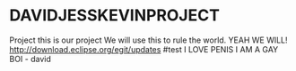# DAVIDJESSKEVINPROJECT
Project
this is our project
We will use this to rule the world.
YEAH WE WILL!
http://download.eclipse.org/egit/updates
#test
I LOVE PENIS I AM A GAY BOI - david